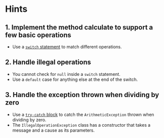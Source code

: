 # Hints

## 1. Implement the method calculate to support a few basic operations

- Use a [`switch` statement][switch-statement-docs] to match different operations.

## 2. Handle illegal operations

- You cannot check for `null` inside a `switch` statement.
- Use a `default` case for anything else at the end of the switch.

## 3. Handle the exception thrown when dividing by zero

- Use a [`try-catch` block][exception-handling-docs] to catch the `ArithmeticException` thrown when dividing by zero.
- The `IllegalOperationException` class has a constructor that takes a message and a cause as its parameters.

[switch-statement-docs]: https://docs.oracle.com/javase/tutorial/java/nutsandbolts/switch.html
[exception-handling-docs]: https://docs.oracle.com/javase/tutorial/essential/exceptions/handling.html